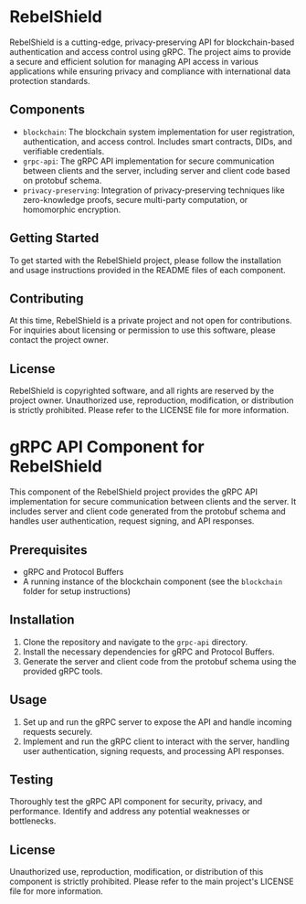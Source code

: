 # RebelShield

RebelShield is a cutting-edge, privacy-preserving API for blockchain-based authentication and access control using gRPC. The project aims to provide a secure and efficient solution for managing API access in various applications while ensuring privacy and compliance with international data protection standards.

## Components

- `blockchain`: The blockchain system implementation for user registration, authentication, and access control. Includes smart contracts, DIDs, and verifiable credentials.
- `grpc-api`: The gRPC API implementation for secure communication between clients and the server, including server and client code based on protobuf schema.
- `privacy-preserving`: Integration of privacy-preserving techniques like zero-knowledge proofs, secure multi-party computation, or homomorphic encryption.

## Getting Started

To get started with the RebelShield project, please follow the installation and usage instructions provided in the README files of each component.

## Contributing

At this time, RebelShield is a private project and not open for contributions. For inquiries about licensing or permission to use this software, please contact the project owner.

## License

RebelShield is copyrighted software, and all rights are reserved by the project owner. Unauthorized use, reproduction, modification, or distribution is strictly prohibited. Please refer to the LICENSE file for more information.

# gRPC API Component for RebelShield

This component of the RebelShield project provides the gRPC API implementation for secure communication between clients and the server. It includes server and client code generated from the protobuf schema and handles user authentication, request signing, and API responses.

## Prerequisites

- gRPC and Protocol Buffers
- A running instance of the blockchain component (see the `blockchain` folder for setup instructions)

## Installation

1. Clone the repository and navigate to the `grpc-api` directory.
2. Install the necessary dependencies for gRPC and Protocol Buffers.
3. Generate the server and client code from the protobuf schema using the provided gRPC tools.

## Usage

1. Set up and run the gRPC server to expose the API and handle incoming requests securely.
2. Implement and run the gRPC client to interact with the server, handling user authentication, signing requests, and processing API responses.

## Testing

Thoroughly test the gRPC API component for security, privacy, and performance. Identify and address any potential weaknesses or bottlenecks.

## License

Unauthorized use, reproduction, modification, or distribution of this component is strictly prohibited. Please refer to the main project's LICENSE file for more information.